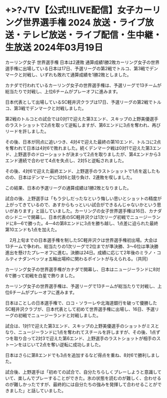 <h1>+>?√TV【公式!!LIVE配信】女子カーリング世界選手権 2024 放送・ライブ放送・テレビ放送・ライブ配信・生中継・生放送 2024年03月19日</h1>
カーリング女子 世界選手権 日本は2連敗 通算成績1勝2敗カーリング女子の世界選手権に出場している日本は17日、予選リーグの第2戦でトルコ、第3戦でデンマークと対戦し、いずれも敗れて通算成績を1勝2敗としました。

カナダで行われているカーリング女子の世界選手権は、予選リーグで13チームが総当たりで対戦し、上位6チームがプレーオフに進みます。

日本代表として出場しているSC軽井沢クラブは17日、予選リーグの第2戦でトルコ、第3戦でデンマークと対戦しました。

第2戦のトルコとの試合では0対1で迎えた第3エンド、スキップの上野美優選手のラストショットで2点を取って逆転しますが、第6エンドに3点を奪われ、再びリードを許しました。

その後、日本が同点に追いつき、4対4で迎えた最終の第10エンド、トルコに2点を奪われて日本は4対6で敗れました。続くデンマーク戦は0対1で迎えた第3エンド、上野選手のドローショットが決まって2点を取りましたが、第4エンドから3エンド連続で合わせて4点を失点し、2対5と逆転されました。

その後、4対6で迎えた最終エンド、上野選手のラストショットで1点を返したものの、日本はデンマークに5対6と競り負け、2連敗を喫しました。

この結果、日本の予選リーグの通算成績は1勝2敗となりました。

試合の後、上野選手は「もう少しだったなという悔しい思いとショットの精度が上がってきているので、あすからもっといい試合ができるんじゃないかという思いがあります」と話していました。カーリングの女子世界選手権は16日、カナダのシドニーで開幕し、日本代表のSC軽井沢クは1次リーグ初戦でニュージーランドに8―6で勝った。4―4の第8エンドに3点を勝ち越し、1点差に迫られた最終第10エンドも1点を加えた。

　2月上旬までの日本選手権を制したSC軽井沢クは世界選手権初出場。大会は13チームで争われ、総当たりの1次リーグで2位までが準決勝、3～6位は準決勝進出を懸けたプレーオフに進む。決勝は24日。成績に応じて2年後のミラノ・コルティナダンペッツォ五輪出場枠に関わるポイントが与えられる。（共同）

カーリング女子の世界選手権がカナダで開幕し、日本はニュージーランドに8対6で勝って初戦を白星で飾りました。

カーリング女子の世界選手権は、予選リーグで13チームが総当たりで対戦し、上位6チームがプレーオフに進みます。

日本はことしの日本選手権で、ロコ・ソラーレや北海道銀行を破って優勝したSC軽井沢クラブが、日本代表として初めて世界選手権に出場し、16日、予選リーグの初戦でニュージーランドと対戦しました。

試合は、1対1で迎えた第3エンド、スキップの上野美優選手のショットがミスとなり、ニュージーランドに1点を奪われてスチールを許しますが、その後、1点ずつを取り合って2対3で迎えた第6エンド、上野選手のラストショットが相手のストーンをはじいて2点を奪い逆転に成功しました。

日本はさらに第8エンドでも3点を追加するなど得点を重ね、8対6で勝利しました。

試合後、上野選手は「初めての試合で、自分たちらしくプレーしようと意識していて、楽しんでプレーすることができた。氷の状態を読むのが難しく、合わせるのが難しかったですが、最終的には自分たちの強みを発揮して合わせることができました」と話していました。
